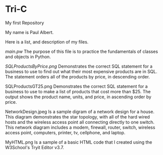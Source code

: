 # Tri-C
My first Repository

My name is Paul Albert.

Here is a list, and description of my files.

*main.pw*   The purpose of this file is to practice the fundamentals of classes and objects in Python.

*SQLProductsByPrice.png*  Demonstrates the correct SQL statement for a business to use to find out what their most expensive products are in SQL. The statement orders all of the products by price, in descending order.

SQLProductsGT25.png   Demonstrates the correct SQL statement for a business to use to make a list of products that cost more than $25.  The output shows the     product name, units, and price, in ascending order by price.

NetworkDesign.jpeg  Is a sample digram of a network design for a house.  This diagram demonstrates the star topology, with all of the hard wired hosts and the wireless access point all connecting directly to one switch.  This network diagram includes a modem, firewall, router, switch, wireless access point, computers, printer, tv, cellphone, and laptop.   

MyHTML.png  Is a sample of a basic HTML code that I created using the W3School's Tryit Editor v3.7.
